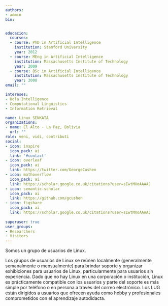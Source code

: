 ```yaml
---
authors:
- admin
bio: 


educacion:
  courses:
  - course: PhD in Artificial Intelligence
    institution: Stanford University
    year: 2012
  - course: MEng in Artificial Intelligence
    institution: Massachusetts Institute of Technology
    year: 2009
  - course: BSc in Artificial Intelligence
    institution: Massachusetts Institute of Technology
    year: 2008
email: ""

intereses:
- Hola Intelligence
- Computational Linguistics
- Information Retrieval

name: Linux SENKATA
organizations:
- name: El Alto - La Paz, Bolivia
  url: ""
role: veni, vidi, contributi
social:
- icon: inspire
  icon_pack: ai
  link: '#contact'
- icon: overleaf
  icon_pack: ai
  link: https://twitter.com/GeorgeCushen
- icon: mathoverflow
  icon_pack: ai
  link: https://scholar.google.co.uk/citations?user=sIwtMXoAAAAJ
- icon: semantic-scholar
  icon_pack: ai
  link: https://github.com/gcushen
- icon: figshare
  icon_pack: ai
  link: https://scholar.google.co.uk/citations?user=sIwtMXoAAAAJ
  
superuser: true
user_groups:
- Researchers
- Visitors
---
```


Somos un grupo de usuarios de Linux.

Los grupos de usuarios de Linux se reúnen localmente (generalmente semanalmente o mensualmente) para brindar soporte y organizar exhibiciones para usuarios de Linux, particularmente para usuarios sin experiencia. Dado que no hay Linux en una corporación o institución, Linux es prácticamente compatible con los usuarios y parte del soporte es más simple por teléfono o en persona a través del correo electrónico. Los LUG están dirigidos a usuarios que ofrecen ayuda como hobby y profesionales comprometidos con el aprendizaje autodidacta.